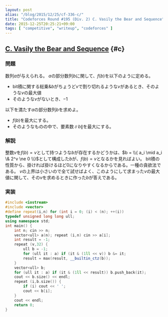```yaml
---
layout: post
alias: "/blog/2015/12/25/cf-336-c/"
title: "Codeforces Round #195 (Div. 2) C. Vasily the Bear and Sequence"
date: 2015-12-25T20:25:21+09:00
tags: [ "competitive", "writeup", "codeforces" ]
---
```


## [C. Vasily the Bear and Sequence](http://codeforces.com/contest/336/problem/C) {#c}

### 問題

数列$a$が与えられる。
$a$の部分数列$b$に関して、$f(b)$を以下のように定める。

-   bit積に関する総乗$\& b$がちょうど$v$で割り切れるような$v$があるとき、そのような$v$の最大値
-   そのような$v$がないとき、$-1$

以下を満たす$a$の部分数列$b$を求めよ。

-   $f(b)$を最大にする。
-   そのようなものの中で、要素数$\|b\|$を最大にする。

### 解説

整数$v$を$f(b) = v$として持つような$b$が存在するかどうかは、$b = \\{ a_i \mid a_i \& 2^v \ne 0 \\}$として構成した$b$が、$f(b) = v$となるかを見ればよい。
bit積の性質から、掛ければ掛けるほど$0$になりやすくなるからである。一種の貪欲法である。
$v$の上界は小さいので全て試せばよく、このようにして求まった$v$の最大値に関して、その$v$を求めるときに作った$b$が答えである。

### 実装

``` c++
#include <iostream>
#include <vector>
#define repeat(i,n) for (int i = 0; (i) < (n); ++(i))
typedef unsigned long long ull;
using namespace std;
int main() {
    int n; cin >> n;
    vector<ull> a(n); repeat (i,n) cin >> a[i];
    int result = -1;
    repeat (v,32) {
        ull b = -1;
        for (ull it : a) if (it & (1ll << v)) b &= it;
        result = max(result, __builtin_ctz(b));
    }
    vector<ull> b;
    for (ull it : a) if (it & (1ll << result)) b.push_back(it);
    cout << b.size() << endl;
    repeat (i,b.size()) {
        if (i) cout << ' ';
        cout << b[i];
    }
    cout << endl;
    return 0;
}
```
